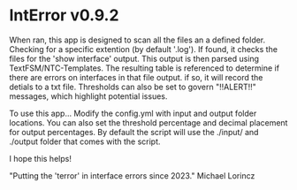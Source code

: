 # IntError v0.9.2
When ran, this app is designed to scan all the files an a defined folder. Checking for a specific extention (by default '.log'). If found, it checks the files for the 'show interface' output. This output is then parsed using TextFSM/NTC-Templates. The resulting table is referenced to determine if there are errors on interfaces in that file output. if so, it will record the detials to a txt file. Thresholds can also be set to govern "!!ALERT!!" messages, which highlight potential issues.

To use this app...
Modify the config.yml with input and output folder locations. 
You can also set the threshold percentage and decimal placement for output percentages. By default the script will use the ./input/ and ./output folder that comes with the script.

I hope this helps!

"Putting the 'terror' in interface errors since 2023."
Michael Lorincz
